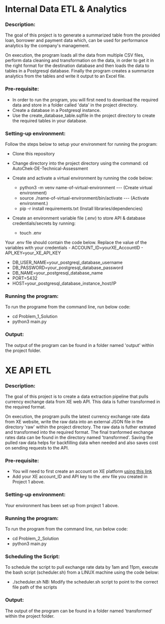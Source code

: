 # Internal Data ETL & Analytics
### Description:
The goal of this project is to generate a summarized table from the provided loan, borrower and payment data which, can be used for performance analytics by the company's management.

On execution, the program loads all the data from multiple CSV files, perform data cleaning and transformation on the data, in order to get it in the right format for the destination database and then loads the data to tables in a Postgresql database.
Finally the program creates a summarize analytics from the tables and write it output to an Excel file.

### Pre-requisite:
- In order to run the program, you will first need to download the required data and store in a folder called 'data' in the project directory.
- Create a database in a Postgresql instance.
- Use the create_database_table.sqlfile in the project directory to create the required tables in your database.

### Setting-up environment:
Follow the steps below to setup your environment for running the program: 
 - Clone this repository
 - Change directory into the project directory using the command: cd AutoChek-DE-Technical-Assessment
 - Create and activate a virtual environment by running the code below:
    - python3 -m venv name-of-virtual-environment   --- (Create virtual environment)
    - source ./name-of-virtual-environment/bin/activate   --- (Activate environment.)
    - pip -r install requirements.txt (Install libraries/dependencies)
 
- Create an environment variable file (.env) to store API & database credentials/secrets by running:
    - touch .env
<P> Your .env file should contain the code below. Replace the value of the variables with your credentials
- ACCOUNT_ID=yourXE_AccountID
- API_KEY=your_XE_API_KEY

- DB_USER_NAME=your_postgreql_database_username
- DB_PASSWORD=your_postgresql_database_password
- DB_NAME=your_postgresql_database_name
- PORT=5432
- HOST=your_postgresql_database_instance_host/IP

### Running the program:
To run the programe from the command line, run below code:
- cd Problem_1_Solution
- python3 main.py 

### Output:
The output of the program can be found in a folder named 'output' within the project folder.


# XE API ETL
### Description:
The goal of this project is to create a data extraction pipeline that pulls currency exchange data from XE web API. This data is futher transformed in the required format.
<p> On execution, the program pulls the latest currency exchange rate data from XE website, write the raw data into an external JSON file in the directory 'raw' within the project directory. The raw data is futher extrated and transformed into the required format. The final tranformed exchange rates data can be found in the directory named 'transformed'. Saving the pulled raw data helps for backfilling data when needed and also saves cost on sending requests to the API.

### Pre-requisite:
- You will need to first create an account on XE platform [using this link](https://www.xe.com/)
- Add your XE account_ID and API key to the .env file you created in Project 1 above.

### Setting-up environment:
Your environment has been set up from project 1 above.

### Running the program:
To run the program from the command line, run below code:
- cd Problem_2_Solution
- python3 main.py 

### Scheduling the Script:
To schedule the script to pull exchange rate data by 1am and 11pm, execute the bash script (scheduler.sh) from a LINUX machine using the code below:
- ./scheduler.sh
NB: Modify the scheduler.sh script to point to the correct file path of the scripts

### Output:
The output of the program can be found in a folder named 'transformed' within the project folder.
